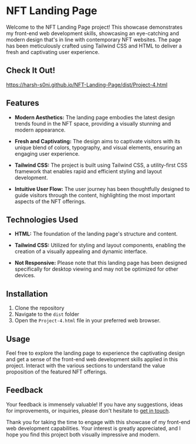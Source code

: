 # NFT Landing Page

Welcome to the NFT Landing Page project! This showcase demonstrates my front-end web development skills, showcasing an eye-catching and modern design that's in line with contemporary NFT websites. The page has been meticulously crafted using Tailwind CSS and HTML to deliver a fresh and captivating user experience.

## Check It Out!
https://harsh-s0ni.github.io/NFT-Landing-Page/dist/Project-4.html

## Features

- **Modern Aesthetics:** The landing page embodies the latest design trends found in the NFT space, providing a visually stunning and modern appearance.

- **Fresh and Captivating:** The design aims to captivate visitors with its unique blend of colors, typography, and visual elements, ensuring an engaging user experience.

- **Tailwind CSS:** The project is built using Tailwind CSS, a utility-first CSS framework that enables rapid and efficient styling and layout development.

- **Intuitive User Flow:** The user journey has been thoughtfully designed to guide visitors through the content, highlighting the most important aspects of the NFT offerings.

## Technologies Used

- **HTML:** The foundation of the landing page's structure and content.

- **Tailwind CSS:** Utilized for styling and layout components, enabling the creation of a visually appealing and dynamic interface.

- **Not Responsive:** Please note that this landing page has been designed specifically for desktop viewing and may not be optimized for other devices.

## Installation

1. Clone the repository
2. Navigate to the `dist` folder
3. Open the `Project-4.html` file in your preferred web browser.

## Usage

Feel free to explore the landing page to experience the captivating design and get a sense of the front-end web development skills applied in this project. Interact with the various sections to understand the value proposition of the featured NFT offerings.

## Feedback

Your feedback is immensely valuable! If you have any suggestions, ideas for improvements, or inquiries, please don't hesitate to [get in touch](mailto:hsoni6954@gmail.com).

Thank you for taking the time to engage with this showcase of my front-end web development capabilities. Your interest is greatly appreciated, and I hope you find this project both visually impressive and modern.
